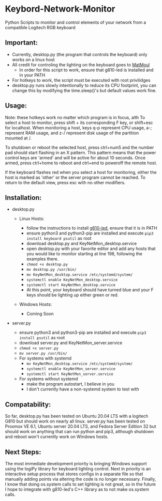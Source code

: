 # Keybord-Network-Monitor
Python Scripts to monitor and control elements of your network from a compatible Logitech RGB keyboard

## Important:

- Currently, desktop.py (the program that controls the keyboard) only works on a linux host
- All credit for controling the lighting on the keyboard goes to [MatMoul](https://github.com/MatMoul/g810-led)
    - In order for this script to work, ensure that g810-led is installed and in your PATH
- For hotkeys to work, the script must be executed with root privilidges
- desktop.py runs slowly intentionally to reduce its CPU footprint, you can change this by modifying the time.sleep()'s but default values work fine.

## Usage:

Note: these hotkeys work no matter which program is in focus, alth
To select a host to monitor, press shift + its corresponding F key, or shift+esc for localhost. When monitoring a host, keys q-p represent CPU usage, a-; represent RAM usage, and z-/ represent disk usage of the partition mounted at /. 

To shutdown or reboot the selected host, press ctrl+num5 and the number pad should start flashing in an X pattern. This pattern means that the power control keys are 'armed' and will be active for about 10 seconds. Once armed, press ctrl+home to reboot and ctrl+end to poweroff the remote host.

If the keyboard flashes red when you select a host for monitoring, either the host is marked as 'other' or the server program cannot be reached. To return to the default view, press esc with no other modifiers. 

## Installation:

- desktop.py
    - Linux Hosts:
        - follow the instructions to install [g810-led](https://github.com/MatMoul/g810-led/blob/master/INSTALL.md), ensure that it is in PATH
        - ensure python3 and python3-pip are installed and execute `pip3 install keyboard psutil` as root
        - download desktop.py and KeyNetMon_desktop.service
        - open desktop.py with your favorite editor and add any hosts that you would like to monitor starting at line 198, following the examples there.
        - `chmod +x desktop.py`
        - `mv desktop.py /usr/bin/`
        - `mv KeyNetMon_desktop.service /etc/systemd/system/`
        - `systemctl enable KeyNetMon_desktop.service`
        - `systemctl start KeyNetMon_desktop.service`
        - At this point, your keyboard should have turned blue and your F keys should be lighting up either green or red.

    - Windows Hosts:
        - Coming Soon
    
- server.py
    - ensure python3 and python3-pip are installed and execute `pip3 install psutil` as root
    - download server.py and KeyNetMon_server.service
    - `chmod +x server.py`
    - `mv server.py /usr/bin/`
    - For systems with systemd
        - `mv KeyNetMon_desktop.service /etc/systemd/system/`
        - `systemctl enable KeyNetMon_server.service`
        - `systemctl start KeyNetMon_server.service`
    - For systems without systemd
        - make the program autostart, I believe in you
        - I don't currently have a non-systemd system to test with
    
## Compatability:

So far, desktop.py has been tested on Ubuntu 20.04 LTS with a logitech G810 but should work on nearly all linux. server.py has been tested on Proxmox VE 6.1, Ubuntu server 20.04 LTS, and Fedora Server Edition 32 but should work on anything that can run python and pip3, although shutdown and reboot won't currently work on Windows hosts.

## Next Steps:

The most immediate development priority is bringing Windows support using the logiPy library for keyboard lighting control. Next in priority is an interactive setup process that stores configs in a separate file so that manually adding points via altering the code is no longer necessary. Finally, I know that doing os.system calls to set lighting is not great, so in the future I hope to integrate with g810-led's C++ library as to not make os.system calls.